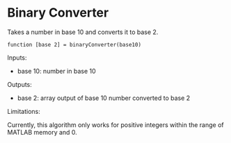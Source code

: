 # Binary Converter
Takes a number in base 10 and converts it to base 2.

`function [base 2] = binaryConverter(base10)`

Inputs:
- base 10: number in base 10

Outputs:
- base 2: array output of base 10 number converted to base 2

Limitations:

Currently, this algorithm only works for positive integers within the range of MATLAB memory and 0. 
